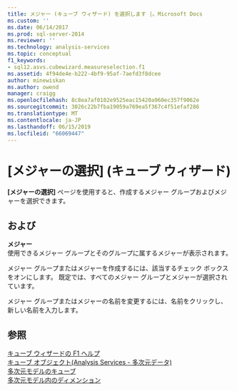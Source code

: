 ```yaml
---
title: メジャー (キューブ ウィザード) を選択します |。Microsoft Docs
ms.custom: ''
ms.date: 06/14/2017
ms.prod: sql-server-2014
ms.reviewer: ''
ms.technology: analysis-services
ms.topic: conceptual
f1_keywords:
- sql12.asvs.cubewizard.measureselection.f1
ms.assetid: 4f94de4e-b222-4bf9-95af-7aefd3f8dcee
author: minewiskan
ms.author: owend
manager: craigg
ms.openlocfilehash: 8c8ea7af0102e9525eac15420a960ec357f9062e
ms.sourcegitcommit: 3026c22b7fba19059a769ea5f367c4f51efaf286
ms.translationtype: MT
ms.contentlocale: ja-JP
ms.lasthandoff: 06/15/2019
ms.locfileid: "66069447"
---
```

# <a name="select-measures-cube-wizard"></a>[メジャーの選択] (キューブ ウィザード)
  **[メジャーの選択]** ページを使用すると、作成するメジャー グループおよびメジャーを選択できます。  
  
## <a name="options"></a>および  
 **メジャー**  
 使用できるメジャー グループとそのグループに属するメジャーが表示されます。  
  
 メジャー グループまたはメジャーを作成するには、該当するチェック ボックスをオンにします。 既定では、すべてのメジャー グループとメジャーが選択されています。  
  
 メジャー グループまたはメジャーの名前を変更するには、名前をクリックし、新しい名前を入力します。  
  
## <a name="see-also"></a>参照  
 [キューブ ウィザードの F1 ヘルプ](cube-wizard-f1-help.md)   
 [キューブ オブジェクト&#40;Analysis Services - 多次元データ&#41;](multidimensional-models-olap-logical-cube-objects/cube-objects-analysis-services-multidimensional-data.md)   
 [多次元モデルのキューブ](multidimensional-models/cubes-in-multidimensional-models.md)   
 [多次元モデル内のディメンション](multidimensional-models/dimensions-in-multidimensional-models.md)  
  
  

